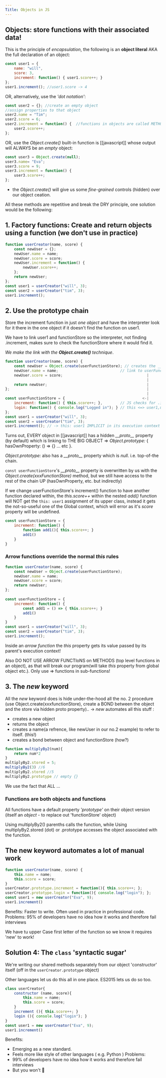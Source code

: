 ```yaml
---
Title: Objects in JS
---
```


## Objects: store functions with their associated data!

This is the principle of *encapsulation*, the following is an **object literal** AKA the full declaration of an object:
```js
const user1 = {
	name: "will",
	score: 3,
	increment: function() { user1.score++; }
};
user1.increment(); //user1.score -> 4
```

OR, alternatively, use the *'dot notation'*:
```js
const user2 = {}; //create an empty object
//assign properties to that object
user2.name = "Tim";
user2.score = 6;
user2.increment = function() {  //functions in objects are called METHODS
	user2.score++;
};
```

OR, use the *Object.create()* built-in function is [[javascript]] whose output will ALWAYS be an *empty* object:
```js
const user3 = Object.create(null);
user3.name= "Eva";
user3.score = 9;
user3.increment = function() {
	user3.score++;
};
```
* the *Object.create()* will give us some *fine-grained* controls (hidden) over our object ceation.

All these methods are repetitive and break the DRY principle, one solution would be the following:

## 1. Factory functions: Create and return objects using a function (we don't use in practice)

```js
function userCreator(name, score) {
	const newUser = {};
	newUser.name = name;
	newUser.score = score;
	newUser.increment = function() {
		newUser.score++;
	};
	return newUser;
};
const user1 = userCreator("will", 3);
const user2 = userCreator("tim", 3);
user1.increment();
```

## 2. Use the prototype chain

Store the increment function in just *one object* and have the interpreter look for it there in the one object if it doesn't find the function on user1.

We have to link user1 and functionStore so the interpreter, not finding .increment, makes sure to check the functionStore where it would find it.

*We make the link with the __Object.create()__ technique*.

```js
function userCreator(name, score) {
	const newUser = Object.create(userFunctionStore); // creates the __proto__ 
	newUser.name = name;							// link to userFunctionStore
	newUser.score = score;										|
																|
	return newUser;												|
};																|
																|
const userFunctionStore = {									  <-|
	increment: function() { this.score++; },		// JS checks for .increment()
	login: function() { console.log("Logged in"); } // this <=> user1,user2,etc.
};
const user1 = userCreator("will", 3);
const user2 = userCreator("tim", 3);
user1.increment(); // -> this: user1 IMPLICIT in its execution context
```

Turns out, EVERY object in [[javascript]] has a hidden *\_\_proto\_\_* property (by default) which is linking to THE BIG OBJECT => *Object.prototype:* { hasOwnProperty: () => {} ... etc }. 

*Object.prototype:* also has a *\_\_proto\_\_* property which is *null*. i.e. top-of-the chain.

`const userFunctionStore`'s *\_\_proto\_\_* property is overwritten by us with the *Object.create(xxxFunctionStore)* method, but we still have access to the rest of the chain UP (hasOwnProperty, etc. but indirectly)

If we change userFunctionStore's increment() function to have another function declared within, the *this.score++* within the nested *add()* function will NOT get the `this: user1` assignment of its upper class, instead it gets the not-so-useful one of the Global context, which will error as it's *score* property will be undefined.

```js
const userFunctionStore = {
	increment: function() {
		function add1(){ this.score++; }
		add1()
	}
}
```

### Arrow functions override the normal *this* rules

```js
function userCreator(name, score) {
	const newUser = Object.create(userFunctionStore); 
	newUser.name = name;							
	newUser.score = score;															
	return newUser;									
};													
													
const userFunctionStore = {
	increment: function() {
		const add1 = () => { this.score++; }
		add1()
	}
}
const user1 = userCreator("will", 3);
const user2 = userCreator("tim", 3);
user1.increment(); 
```

Inside an *arrow function* the *this* property gets its value passed by its parent's execution context!

Also DO NOT USE ARROW FUNCTIoNS on METHODS (top level functions in an object), as that will break our program(will take *this* property from global object etc.). Only use => functions in sub-functions!

## 3. The *new* keyword

All the *new* keyword does is hide under-the-hood all the no. 2 procedure (use Object.create(xxxfunctionStore), create a BOND between the object and the store via hidden proto property).. -> *new* automates all this stuff :
* creates a new object
* returns the object
* creates a name(a refrence, like newUser in our no.2 example) to refer to itself. (this!)
* creates a bond between object and functionStore (how?) 
```js
function multiplyBy2(num){
	return num*2
}
multiplyBy2.stored = 5;
multiplyBy2(3) //6
multiplyBy2.stored //5
multiplyBy2.prototype // empty {}
```
We use the fact that ALL ...
### Functions are both objects and functions
All functions have a default property *'prototype'* on their object version (itself an *object* - to replace out 'functionStore' object)

Using multiplyBy2() parenths calls the function, while
Using multiplyBy2.stored (dot) or .prototype accesses the object associated with the function.

## The new keyword automates a lot of manual work

```js
function userCreator(name, score) {
	this.name = name;
	this.score = score;
}
userCreator.prototype.increment = function(){ this.score++; };
userCreator.prototype.login = function(){ console.log("login"); };
const user1 = new userCreator("Eva", 9);
user1.increment()
```

Benefits: Faster to write. Often used in practice in professional code.
Problems: 95% of developers have no idea how it works and therefore fail interviews

We have tu upper Case first letter of the function so we know it requires 'new' to work!

## Solution 4: The `class` 'syntactic sugar'
We're writing our shared methods separately from our object 'constructor' itself (off in the `userCreator.prototype` object)

Other languages let us do this all in one place. ES2015 lets us do so too.

```js
class userCreator{
	constructor (name, score){
		this.name = name;
		this.score = score;
	}
	increment (){ this.score++; }
	login (){ console.log("login"); }
}
const user1 = new userCreator("Eva", 9);
user1.increment()
```

Benefits:
- Emerging as a new standard.
- Feels more like style of other languages ( e.g. Python )
Problems:
- 99% of developers have no idea how it works and therefore fail interviews
- But you won't 💪